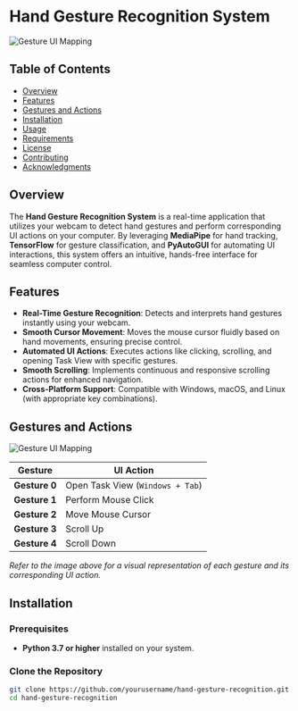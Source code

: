# Hand Gesture Recognition System

![Gesture UI Mapping](images/gesture_ui_mapping.png)

## Table of Contents

- [Overview](#overview)
- [Features](#features)
- [Gestures and Actions](#gestures-and-actions)
- [Installation](#installation)
- [Usage](#usage)
- [Requirements](#requirements)
- [License](#license)
- [Contributing](#contributing)
- [Acknowledgments](#acknowledgments)

## Overview

The **Hand Gesture Recognition System** is a real-time application that utilizes your webcam to detect hand gestures and perform corresponding UI actions on your computer. By leveraging **MediaPipe** for hand tracking, **TensorFlow** for gesture classification, and **PyAutoGUI** for automating UI interactions, this system offers an intuitive, hands-free interface for seamless computer control.

## Features

- **Real-Time Gesture Recognition**: Detects and interprets hand gestures instantly using your webcam.
- **Smooth Cursor Movement**: Moves the mouse cursor fluidly based on hand movements, ensuring precise control.
- **Automated UI Actions**: Executes actions like clicking, scrolling, and opening Task View with specific gestures.
- **Smooth Scrolling**: Implements continuous and responsive scrolling actions for enhanced navigation.
- **Cross-Platform Support**: Compatible with Windows, macOS, and Linux (with appropriate key combinations).

## Gestures and Actions

![Gesture UI Mapping](images/gesture_ui_mapping.png)

| Gesture | UI Action |
|---------|-----------|
| **Gesture 0** | Open Task View (`Windows + Tab`) |
| **Gesture 1** | Perform Mouse Click |
| **Gesture 2** | Move Mouse Cursor |
| **Gesture 3** | Scroll Up |
| **Gesture 4** | Scroll Down |

*Refer to the image above for a visual representation of each gesture and its corresponding UI action.*

## Installation

### Prerequisites

- **Python 3.7 or higher** installed on your system.

### Clone the Repository

```bash
git clone https://github.com/yourusername/hand-gesture-recognition.git
cd hand-gesture-recognition
